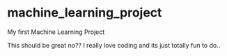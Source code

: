 # machine_learning_project
My first Machine Learning Project

This should be great no?? I really love coding and its
just totally fun to do..
